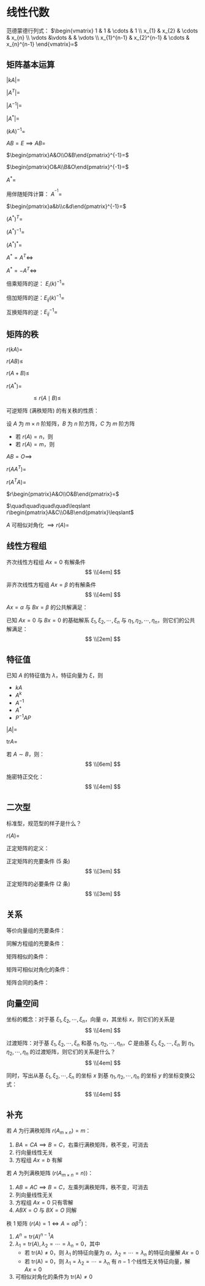 # 线性代数

范德蒙德行列式：
$\begin{vmatrix} 1 & 1 & \cdots & 1 \\ x_{1} & x_{2} & \cdots & x_{n} \\ \vdots &\vdots &  & \vdots \\ x_{1}^{n-1} & x_{2}^{n-1} & \cdots & x_{n}^{n-1} \end{vmatrix}=$

## 矩阵基本运算

$\lvert kA \rvert=$

$\lvert A^{T} \rvert=$

$\lvert A^{-1} \rvert=$

$\lvert A^{*} \rvert=$

$(kA)^{-1}=$

$AB=E\implies AB=$

$\begin{pmatrix}A&O\\O&B\end{pmatrix}^{-1}=$

$\begin{pmatrix}O&A\\B&O\end{pmatrix}^{-1}=$

$A^{*}=$

用伴随矩阵计算： $A^{^{-1}}=$

$\begin{pmatrix}a&b\\c&d\end{pmatrix}^{-1}=$

$(A^{*})^{T}=$

$(A^{*})^{-1}=$

$(A^{*})^{*}=$

$A^{*}=A^{T}\iff$

$A^{*}=-A^{T}\iff$

倍乘矩阵的逆： $E_{i}(k)^{-1}=$

倍加矩阵的逆：$E_{ij}(k)^{-1}=$

互换矩阵的逆：$E_{ij}^{-1}=$

## 矩阵的秩

$r(kA)=$

$r(AB)\leqslant$

$r(A+B)\leqslant$

$r(A^{*})=$

$\quad\quad\quad\quad\leqslant r(A\mid B)\leqslant$

可逆矩阵 (满秩矩阵) 的有关秩的性质：

设 $A$ 为 $m\times n$ 阶矩阵，$B$ 为 $n$ 阶方阵，$C$ 为 $m$ 阶方阵
- 若 $r(A)=n$，则
- 若 $r(A)=m$，则

$AB=O\implies$

$r(AA^{T})=$

$r(A^{T}A)=$

$r\begin{pmatrix}A&O\\O&B\end{pmatrix}=$

$\quad\quad\quad\quad\leqslant r\begin{pmatrix}A&C\\O&B\end{pmatrix}\leqslant$

$A$ 可相似对角化 $\implies r(A)=$

## 线性方程组

齐次线性方程组 $Ax=0$ 有解条件
$$
\\[4em]
$$

非齐次线性方程组 $Ax=\beta$ 的有解条件
$$
\\[4em]
$$

$Ax=\alpha$ 与 $Bx=\beta$ 的公共解满足：

已知 $Ax=0$ 与 $Bx=0$ 的基础解系 $\xi_{1},\xi_{2},\cdots,\xi_{n}$ 与 $\eta_{1},\eta_{2},\cdots,\eta_{n}$，则它们的公共解满足：
$$
\\[2em]
$$

## 特征值

已知 $A$ 的特征值为 $\lambda$，特征向量为 $\xi$，则
- $kA$
- $A^{k}$
- $A^{-1}$
- $A^{*}$
- $P^{-1}AP$

$\lvert A \rvert=$

$\text{tr}A=$

若 $A\sim B$，则：
$$
\\[6em]
$$

施密特正交化：
$$
\\[4em]
$$

## 二次型

标准型，规范型的样子是什么？

$r(A)=$

正定矩阵的定义：

正定矩阵的充要条件 (5 条)
$$
\\[3em]
$$

正定矩阵的必要条件 (2 条)
$$
\\[3em]
$$

## 关系

等价向量组的充要条件：

同解方程组的充要条件：

矩阵相似的条件：

矩阵可相似对角化的条件：

矩阵合同的条件：

## 向量空间

坐标的概念：对于基 $\xi_{1},\xi_{2},\cdots,\xi_{n}$，向量 $\alpha$，其坐标 $x$，则它们的关系是
$$
\\[4em]
$$

过渡矩阵：对于基 $\xi_{1},\xi_{2},\cdots,\xi_{n}$ 和基 $\eta_{1},\eta_{2},\cdots,\eta_{n}$，$C$ 是由基 $\xi_{1},\xi_{2},\cdots,\xi_{n}$ 到 $\eta_{1},\eta_{2},\cdots,\eta_{n}$ 的过渡矩阵，则它们的关系是什么？
$$
\\[4em]
$$

同时，写出从基 $\xi_{1},\xi_{2},\cdots,\xi_{n}$ 的坐标 $x$ 到基 $\eta_{1},\eta_{2},\cdots,\eta_{n}$ 的坐标 $y$ 的坐标变换公式：
$$
\\[4em]
$$

## 补充

若 $A$ 为行满秩矩阵 $r(A_{m\times n})=m$：
1. $BA=CA\implies B=C$，右乘行满秩矩阵，秩不变，可消去
2. 行向量线性无关
3. 方程组 $Ax=b$ 有解

若 $A$ 为列满秩矩阵 ($r(A_{m\times n}=n)$)：
1. $AB=AC\implies B=C$，左乘列满秩矩阵，秩不变，可消去
2. 列向量线性无关
3. 方程组 $Ax=0$ 只有零解
4. $ABX=O$ 与 $BX=O$ 同解

秩 1 矩阵 ($r(A)=1\iff A=\alpha\beta^{T}$)：
1. $A^{n}=\text{tr}(A)^{n-1}A$
2. $\lambda_{1}=\text{tr}(A),\lambda_{2}=\cdots=\lambda _n=0$，其中
	- 若 $\text{tr(A)}\neq 0$，则 $\lambda_{1}$ 的特征向量为 $\alpha$，$\lambda_{2}=\cdots=\lambda_{n}$ 的特征向量解 $Ax=0$
	- 若 $\text{tr(A)}=0$，则 $\lambda_{1}=\lambda_{2}=\cdots=\lambda_{n}$ 有 $n-1$ 个线性无关特征向量，解 $Ax=0$
3. 可相似对角化的条件为 $\text{tr(A)}\neq 0$
